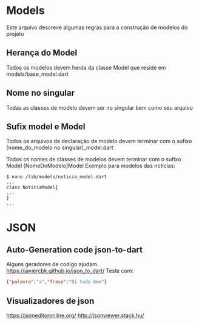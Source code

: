 # Models
Este arquivo descreve algumas regras para a construção de modelos do projeto


## Herança do Model
Todos os modelos devem herda da classe Model que reside em models/base_model.dart

## Nome no singular
Todas as classes de modelo devem ser no singular bem como seu arquivo

## Sufix model e Model
Todos os arquivos de declaração de modelo devem terminar com o sufixo [nome_do_modelo no singular]_model.dart

Todos os nomes de classes de modelos devem terminar com o sufixo Model [NomeDoModelo]Model
Exemplo para modelos das notícias:
~~~
$ nano /lib/models/noticia_model.dart
...
class NoticiaModel{
...
}
...
~~~

# JSON
## Auto-Generation code json-to-dart
Alguns geradores de codigo ajudam.
https://javiercbk.github.io/json_to_dart/
Teste com:
~~~json
{"palavra":"a","frase":"Oi tudo bem"}
~~~

## Visualizadores de json
https://jsoneditoronline.org/
http://jsonviewer.stack.hu/

